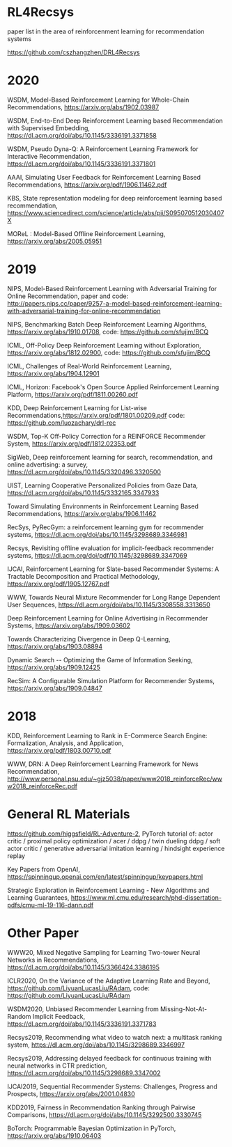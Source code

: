 # RL4Recsys
paper list in the area of reinforcenment learning for recommendation systems

https://github.com/cszhangzhen/DRL4Recsys

# 2020 
WSDM, Model-Based Reinforcement Learning for Whole-Chain Recommendations, https://arxiv.org/abs/1902.03987

WSDM, End-to-End Deep Reinforcement Learning based Recommendation with Supervised Embedding, https://dl.acm.org/doi/abs/10.1145/3336191.3371858

WSDM, Pseudo Dyna-Q: A Reinforcement Learning Framework for Interactive Recommendation, https://dl.acm.org/doi/abs/10.1145/3336191.3371801

AAAI, Simulating User Feedback for Reinforcement Learning Based Recommendations, https://arxiv.org/pdf/1906.11462.pdf

KBS, State representation modeling for deep reinforcement learning based recommendation, https://www.sciencedirect.com/science/article/abs/pii/S095070512030407X

MOReL : Model-Based Offline Reinforcement Learning, https://arxiv.org/abs/2005.05951

# 2019
NIPS, Model-Based Reinforcement Learning with Adversarial Training for Online Recommendation, paper and code: http://papers.nips.cc/paper/9257-a-model-based-reinforcement-learning-with-adversarial-training-for-online-recommendation

NIPS, Benchmarking Batch Deep Reinforcement Learning Algorithms, https://arxiv.org/abs/1910.01708, code: https://github.com/sfujim/BCQ

ICML, Off-Policy Deep Reinforcement Learning without Exploration, https://arxiv.org/abs/1812.02900, code: https://github.com/sfujim/BCQ

ICML, Challenges of Real-World Reinforcement Learning, https://arxiv.org/abs/1904.12901

ICML, Horizon: Facebook's Open Source Applied Reinforcement Learning Platform, https://arxiv.org/pdf/1811.00260.pdf

KDD, Deep Reinforcement Learning for List-wise Recommendations,https://arxiv.org/pdf/1801.00209.pdf   code: https://github.com/luozachary/drl-rec

WSDM, Top-K Off-Policy Correction for a REINFORCE Recommender System, https://arxiv.org/pdf/1812.02353.pdf

SigWeb, Deep reinforcement learning for search, recommendation, and online advertising: a survey, https://dl.acm.org/doi/abs/10.1145/3320496.3320500

UIST, Learning Cooperative Personalized Policies from Gaze Data, https://dl.acm.org/doi/abs/10.1145/3332165.3347933

Toward Simulating Environments in Reinforcement Learning Based Recommendations, https://arxiv.org/abs/1906.11462

RecSys, PyRecGym: a reinforcement learning gym for recommender systems, https://dl.acm.org/doi/abs/10.1145/3298689.3346981

Recsys, Revisiting offline evaluation for implicit-feedback recommender systems, https://dl.acm.org/doi/pdf/10.1145/3298689.3347069

IJCAI, Reinforcement Learning for Slate-based Recommender Systems: A Tractable Decomposition and Practical Methodology, https://arxiv.org/pdf/1905.12767.pdf

WWW, Towards Neural Mixture Recommender for Long Range Dependent User Sequences, https://dl.acm.org/doi/abs/10.1145/3308558.3313650

Deep Reinforcement Learning for Online Advertising in Recommender Systems, https://arxiv.org/abs/1909.03602

Towards Characterizing Divergence in Deep Q-Learning, https://arxiv.org/abs/1903.08894

Dynamic Search -- Optimizing the Game of Information Seeking, https://arxiv.org/abs/1909.12425

RecSim: A Configurable Simulation Platform for Recommender Systems, https://arxiv.org/abs/1909.04847


# 2018
KDD, Reinforcement Learning to Rank in E-Commerce Search Engine: Formalization, Analysis, and Application, https://arxiv.org/pdf/1803.00710.pdf

WWW, DRN: A Deep Reinforcement Learning Framework for News Recommendation,  http://www.personal.psu.edu/~gjz5038/paper/www2018_reinforceRec/www2018_reinforceRec.pdf

# General RL Materials
https://github.com/higgsfield/RL-Adventure-2, PyTorch tutorial of: actor critic / proximal policy optimization / acer / ddpg / twin dueling ddpg / soft actor critic / generative adversarial imitation learning / hindsight experience replay

Key Papers from OpenAI, https://spinningup.openai.com/en/latest/spinningup/keypapers.html

Strategic Exploration in Reinforcement Learning - New Algorithms and Learning Guarantees, https://www.ml.cmu.edu/research/phd-dissertation-pdfs/cmu-ml-19-116-dann.pdf

# Other Paper
WWW20, Mixed Negative Sampling for Learning Two-tower Neural Networks in Recommendations, https://dl.acm.org/doi/abs/10.1145/3366424.3386195

ICLR2020, On the Variance of the Adaptive Learning Rate and Beyond, https://github.com/LiyuanLucasLiu/RAdam, code: https://github.com/LiyuanLucasLiu/RAdam

WSDM2020, Unbiased Recommender Learning from Missing-Not-At-Random Implicit Feedback, https://dl.acm.org/doi/abs/10.1145/3336191.3371783

Recsys2019, Recommending what video to watch next: a multitask ranking system, https://dl.acm.org/doi/abs/10.1145/3298689.3346997

Recsys2019, Addressing delayed feedback for continuous training with neural networks in CTR prediction, https://dl.acm.org/doi/abs/10.1145/3298689.3347002

IJCAI2019, Sequential Recommender Systems: Challenges, Progress and Prospects, https://arxiv.org/abs/2001.04830

KDD2019, Fairness in Recommendation Ranking through Pairwise Comparisons, https://dl.acm.org/doi/abs/10.1145/3292500.3330745

BoTorch: Programmable Bayesian Optimization in PyTorch, https://arxiv.org/abs/1910.06403
